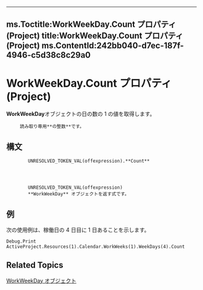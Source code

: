 

---
ms.Toctitle:WorkWeekDay.Count プロパティ (Project)
title:WorkWeekDay.Count プロパティ (Project)
ms.ContentId:242bb040-d7ec-187f-4946-c5d38c8c29a0
---
# WorkWeekDay.Count プロパティ (Project)




**WorkWeekDay**オブジェクトの日の数の 1 の値を取得します。



		 読み取り専用**の整数**です。

## 構文

            UNRESOLVED_TOKEN_VAL(offexpression).**Count**




            UNRESOLVED_TOKEN_VAL(offexpression)
            **WorkWeekDay** オブジェクトを返す式です。



## 例
次の使用例は、稼働日の 4 日目に 1 日あることを示します。

```vba
Debug.Print ActiveProject.Resources(1).Calendar.WorkWeeks(1).WeekDays(4).Count
```




## Related Topics

[WorkWeekDay オブジェクト](b6cbbe5f-11de-de90-e0cc-82bc2027acf5.md)




